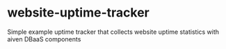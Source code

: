 # website-uptime-tracker
Simple example uptime tracker that collects website uptime statistics with aiven DBaaS components
